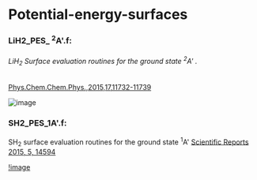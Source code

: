 # Potential-energy-surfaces
### LiH2_PES_ <sup>2</sup>A'.f:
###### LiH<sub>2</sub> Surface evaluation routines for the ground state <sup>2</sup>A' .
[Phys.Chem.Chem.Phys.,2015,17,11732-11739](http://pubs.rsc.org/en/content/articlelanding/2015/cp/c4cp05352d#!divAbstract)


![image](http://pubs.rsc.org/en/Image/Get?imageInfo.ImageType=GA&imageInfo.ImageIdentifier.ManuscriptID=C4CP05352D)



### SH2_PES_1A'.f:
SH<sub>2</sub> surface evaluation routines for the ground state <sup>1</sup>A'
[Scientific Reports 2015, 5, 14594](https://www.nature.com/articles/srep14594)

[!image](https://www.nature.com/articles/srep14594/figures/2)
